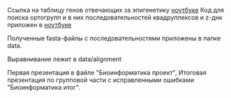 Ссылка на таблицу генов отвечающих за эпигенетику [ноутбуке](https://docs.google.com/spreadsheets/d/1s7-uPrBDOg0RUKImvi9M0QDg8fEZXUhwZX6eMWjGGzc/edit?usp=sharing)
Код для поиска ортогрупп и в них последовательностей квадруплексов и z-днк приложен в [ноутбуке](https://colab.research.google.com/drive/1adF13kzF8qK0rOWkT4C4XeWcCgNgz_sx?usp=sharing)

Полученные fasta-файлы с последовательностями приложены в папке data.

Выравнивание лежит в data/alignment

Первая презентация в файле "Биоинформатика проект", Итоговая презентация по групповой части с исправленными ошибками "Биоинформатика итог".
